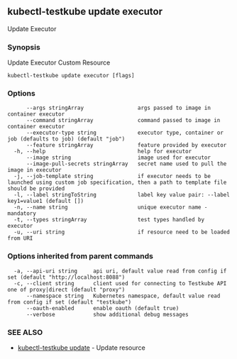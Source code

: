 ## kubectl-testkube update executor

Update Executor

### Synopsis

Update Executor Custom Resource

```
kubectl-testkube update executor [flags]
```

### Options

```
      --args stringArray                 args passed to image in container executor
      --command stringArray              command passed to image in container executor
      --executor-type string             executor type, container or job (defaults to job) (default "job")
      --feature stringArray              feature provided by executor
  -h, --help                             help for executor
      --image string                     image used for executor
      --image-pull-secrets stringArray   secret name used to pull the image in executor
  -j, --job-template string              if executor needs to be launched using custom job specification, then a path to template file should be provided
  -l, --label stringToString             label key value pair: --label key1=value1 (default [])
  -n, --name string                      unique executor name - mandatory
  -t, --types stringArray                test types handled by executor
  -u, --uri string                       if resource need to be loaded from URI
```

### Options inherited from parent commands

```
  -a, --api-uri string     api uri, default value read from config if set (default "http://localhost:8088")
  -c, --client string      client used for connecting to Testkube API one of proxy|direct (default "proxy")
      --namespace string   Kubernetes namespace, default value read from config if set (default "testkube")
      --oauth-enabled      enable oauth (default true)
      --verbose            show additional debug messages
```

### SEE ALSO

* [kubectl-testkube update](kubectl-testkube_update.md)	 - Update resource


